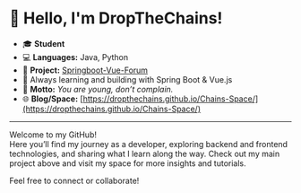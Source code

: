 # 👋 Hello, I'm DropTheChains!

- 🎓 **Student**
- 💻 **Languages:** Java, Python
- 🚀 **Project:** [Springboot-Vue-Forum](https://github.com/DropTheChains/Springboot-Vue-Forum)
- 🌱 Always learning and building with Spring Boot & Vue.js
- 📝 **Motto:** *You are young, don’t complain.*
- 🌐 **Blog/Space:** [https://dropthechains.github.io/Chains-Space/](https://dropthechains.github.io/Chains-Space/)

---

Welcome to my GitHub!  
Here you’ll find my journey as a developer, exploring backend and frontend technologies, and sharing what I learn along the way. Check out my main project above and visit my space for more insights and tutorials.

Feel free to connect or collaborate!
